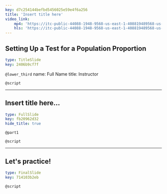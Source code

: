 ```yaml
---
key: d7c254144befbd5456025e59e4f6a256
title: 'Insert title here'
video_link:
    mp4: 'https://itc-public-44088-1948-9568-us-east-1-408819489568-us-east-1.s3.amazonaws.com/input/C2W3P1_setting-up-a-test-for-a-population-proportion.mp4'
    hls: 'https://itc-public-44088-1948-9568-us-east-1-408819489568-us-east-1.s3.amazonaws.com/output/hls/C2W3P1settingupatestforapopulationproportion.m3u8'
---
```


## Setting Up a Test for a Population Proportion

```yaml
type: TitleSlide
key: 2406b9cf7f
```

`@lower_third`
name: Full Name
title: Instructor

`@script`


---

## Insert title here...

```yaml
type: FullSlide
key: fb20962d32
hide_title: true
```

`@part1`


`@script`


---

## Let's practice!

```yaml
type: FinalSlide
key: 714103b2eb
```

`@script`
